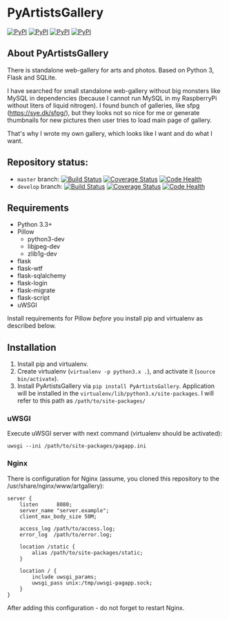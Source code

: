 # PyArtistsGallery

[![PyPI](https://img.shields.io/pypi/v/PyArtistsGallery.svg)](https://pypi.python.org/pypi/PyArtistsGallery/) [![PyPI](https://img.shields.io/pypi/status/PyArtistsGallery.svg)]() [![PyPI](https://img.shields.io/pypi/pyversions/PyArtistsGallery.svg)]() [![PyPI](https://img.shields.io/pypi/l/PyArtistsGallery.svg)]()

## About PyArtistsGallery

There is standalone web-gallery for arts and photos. Based on Python 3, Flask
and SQLite.

I have searched for small standalone web-gallery without big monsters like
MySQL in dependencies (because I cannot run MySQL in my RaspberryPi without
liters of liquid nitrogen). I found bunch of galleries, like sfpg
(https://sye.dk/sfpg/), but they looks not so nice for me or generate
thumbnails for new pictures then user tries to load main page of gallery.

That's why I wrote my own gallery, which looks like I want and do what I want.

## Repository status:

* `master` branch: [![Build Status](https://travis-ci.org/h0rr0rrdrag0n/PyArtistsGallery.svg?branch=master)](https://travis-ci.org/h0rr0rrdrag0n/PyArtistsGallery) [![Coverage Status](https://coveralls.io/repos/h0rr0rrdrag0n/PyArtistsGallery/badge.svg?branch=master)](https://coveralls.io/r/h0rr0rrdrag0n/PyArtistsGallery?branch=master) [![Code Health](https://landscape.io/github/h0rr0rrdrag0n/PyArtistsGallery/master/landscape.svg?style=flat)](https://landscape.io/github/h0rr0rrdrag0n/PyArtistsGallery/master)
* `develop` branch: [![Build Status](https://travis-ci.org/h0rr0rrdrag0n/PyArtistsGallery.svg?branch=develop)](https://travis-ci.org/h0rr0rrdrag0n/PyArtistsGallery) [![Coverage Status](https://coveralls.io/repos/h0rr0rrdrag0n/PyArtistsGallery/badge.svg?branch=develop)](https://coveralls.io/r/h0rr0rrdrag0n/PyArtistsGallery?branch=develop) [![Code Health](https://landscape.io/github/h0rr0rrdrag0n/PyArtistsGallery/develop/landscape.svg?style=flat)](https://landscape.io/github/h0rr0rrdrag0n/PyArtistsGallery/develop)

## Requirements

* Python 3.3+
* Pillow
  - python3-dev
  - libjpeg-dev
  - zlib1g-dev
* flask
* flask-wtf
* flask-sqlalchemy
* flask-login
* flask-migrate
* flask-script
* uWSGI

Install requirements for Pillow _before_ you install pip and virtualenv
as described below.

## Installation

1. Install pip and virtualenv.
2. Create virtualenv (`virtualenv -p python3.x .`), and activate it (`source
bin/activate`).
3. Install PyArtistsGallery via `pip install PyArtistsGallery`. Application
will be installed in the `virtualenv/lib/python3.x/site-packages`. I will
refer to this path as `/path/to/site-packages/`

### uWSGI

Execute uWSGI server with next command (virtualenv should be activated):
```
uwsgi --ini /path/to/site-packages/pagapp.ini
```

### Nginx

There is configuration for Nginx (assume, you cloned this repository to
the /usr/share/nginx/www/artgallery):
```
server {
    listen      8080;
    server_name "server.example";
    client_max_body_size 50M;

    access_log /path/to/access.log;
    error_log  /path/to/error.log;

    location /static {
        alias /path/to/site-packages/static;
    }

    location / {
        include uwsgi_params;
        uwsgi_pass unix:/tmp/uwsgi-pagapp.sock;
    }
}
```

After adding this configuration - do not forget to restart Nginx.
